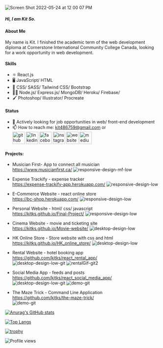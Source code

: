 ![Screen Shot 2022-05-24 at 12 00 07 PM](https://user-images.githubusercontent.com/76936712/170112429-395cbe48-78cb-4686-a6ad-dbd65e2a7316.png)

##### Hi, I am Kit So.

#### About Me
My name is Kit. I finished the academic term of the web development diploma at Cornerstone International Community College Canada, looking for a work opportunity in
web development.

#### Skills
* ⚛ React.js
* 🖥 JavaScript/ HTML
* 🎨 CSS/ SASS/ Tailwind CSS/ Bootstrap
* 👨‍💻 Node.js/ Express.js/ MongoDB/ Heroku/ Firebase/
* 🖌 Photoshop/ Illustrator/ Procreate

#### Status
- 🌱 Actively looking for job opportunities in web/ front-end development
- 📫 How to reach me: kit486759@gmail.com or  <br />
[<img src='https://cdn.jsdelivr.net/npm/simple-icons@3.0.1/icons/github.svg' alt='github' height='40'>](https://github.com/kit486759)  [<img src='https://cdn.jsdelivr.net/npm/simple-icons@3.0.1/icons/linkedin.svg' alt='linkedin' height='40'>](https://www.linkedin.com/in/kit-so-a726a6204/)  [<img src='https://cdn.jsdelivr.net/npm/simple-icons@3.0.1/icons/facebook.svg' alt='facebook' height='40'>](https://www.facebook.com/sugar.kit.7)  [<img src='https://cdn.jsdelivr.net/npm/simple-icons@3.0.1/icons/instagram.svg' alt='instagram' height='40'>](https://www.instagram.com/kitkitkis/)  [<img src='https://cdn.jsdelivr.net/npm/simple-icons@3.0.1/icons/icloud.svg' alt='website' height='40'>](https://kit486759.github.io/Final-Project/)  [<img src='https://cdn.jsdelivr.net/npm/simple-icons@3.0.1/icons/medium.svg' alt='medium' height='40'>](https://kitsoo.medium.com/)

#### Projects:
* Musician First- App to connect all musician <br />
https://www.musicianfirst.ca/
![responsive-design-mf-low](https://user-images.githubusercontent.com/76936712/158543260-80e72024-34d6-438a-9d7c-712a92c425d3.png)

* Expense Trackify - expense tracker <br />
https://expense-trackify-app.herokuapp.com/
![responsive-design-low](https://user-images.githubusercontent.com/76936712/158544449-baaf387c-343c-4717-b312-0819de8f1b63.png)

* E-Commerce Website - react online store <br />
https://bc-shop.herokuapp.com/
![responsive-design-low](https://user-images.githubusercontent.com/76936712/158544482-ad1fcd6d-18e0-42b1-a2ba-051392c28d80.png)

* Personal Website - html/ css/ javascript <br />
https://kitks.github.io/Final-Project/
![responsive-design-low](https://user-images.githubusercontent.com/76936712/158544577-10e72a6c-08ad-4f07-8e49-c3c6d34befd5.png)

* Cinema Website - movie and ticketing site <br />
https://kitks.github.io/Movie-website/
![desktop-design-low](https://user-images.githubusercontent.com/76936712/158544603-a88640ac-b136-4a11-9aa3-a5887e75ad27.png)

* HK Online Store - Store website with css and html <br />
https://kitks.github.io/HK_online_store/
![desktop-design-low](https://user-images.githubusercontent.com/76936712/158544637-5e43ce3f-2477-47f6-b718-2c13ae871230.png)

* Rental Website - hotel booking app <br />
https://github.com/kitks/react_rental_app/ <br />
![desktop-design-low-git](https://user-images.githubusercontent.com/76936712/158548346-96425bdd-d046-4505-bf27-c28a048969f8.png) ![rentalGif-git2](https://user-images.githubusercontent.com/76936712/158547872-f0d959eb-1833-4f69-82fc-94734b248ad4.gif)

* Social Media App - feeds and posts <br />
https://github.com/kitks/react_social_media_app/ <br />
![desktop-design-low-git](https://user-images.githubusercontent.com/76936712/158548997-e6b03cc9-2442-4acd-b689-b736ca06e384.png) ![demo-git](https://user-images.githubusercontent.com/76936712/158549055-4d7d1763-e978-4b15-bc7b-298752a91a76.gif)

* The Maze Trick - Command Line Application <br />
https://github.com/kitks/the-maze-trick/ <br />
![demo-git](https://user-images.githubusercontent.com/76936712/158549279-cfb6be97-15aa-4216-89be-f62bb7ffad09.gif)


[![Anurag's GitHub stats](https://github-readme-stats.vercel.app/api?username=kitks)](https://github.com/anuraghazra/github-readme-stats)

[![Top Langs](https://github-readme-stats.vercel.app/api/top-langs/?username=kitks)](https://github.com/anuraghazra/github-readme-stats)

[![trophy](https://github-profile-trophy.vercel.app/?username=kitks)](https://github.com/ryo-ma/github-profile-trophy)

![Profile views](https://gpvc.arturio.dev/kitks)  
